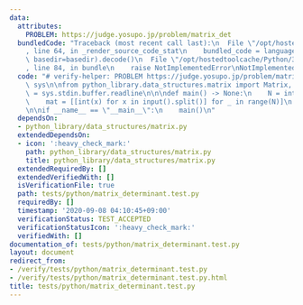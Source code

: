 ```yaml
---
data:
  attributes:
    PROBLEM: https://judge.yosupo.jp/problem/matrix_det
  bundledCode: "Traceback (most recent call last):\n  File \"/opt/hostedtoolcache/Python/3.8.5/x64/lib/python3.8/site-packages/onlinejudge_verify/documentation/build.py\"\
    , line 64, in _render_source_code_stat\n    bundled_code = language.bundle(stat.path,\
    \ basedir=basedir).decode()\n  File \"/opt/hostedtoolcache/Python/3.8.5/x64/lib/python3.8/site-packages/onlinejudge_verify/languages/python.py\"\
    , line 84, in bundle\n    raise NotImplementedError\nNotImplementedError\n"
  code: "# verify-helper: PROBLEM https://judge.yosupo.jp/problem/matrix_det\nimport\
    \ sys\n\nfrom python_library.data_structures.matrix import Matrix, det\n\ninput\
    \ = sys.stdin.buffer.readline\n\n\ndef main() -> None:\n    N = int(input())\n\
    \    mat = [[int(x) for x in input().split()] for _ in range(N)]\n    print(det(Matrix(mat)))\n\
    \n\nif __name__ == \"__main__\":\n    main()\n"
  dependsOn:
  - python_library/data_structures/matrix.py
  extendedDependsOn:
  - icon: ':heavy_check_mark:'
    path: python_library/data_structures/matrix.py
    title: python_library/data_structures/matrix.py
  extendedRequiredBy: []
  extendedVerifiedWith: []
  isVerificationFile: true
  path: tests/python/matrix_determinant.test.py
  requiredBy: []
  timestamp: '2020-09-08 04:10:45+09:00'
  verificationStatus: TEST_ACCEPTED
  verificationStatusIcon: ':heavy_check_mark:'
  verifiedWith: []
documentation_of: tests/python/matrix_determinant.test.py
layout: document
redirect_from:
- /verify/tests/python/matrix_determinant.test.py
- /verify/tests/python/matrix_determinant.test.py.html
title: tests/python/matrix_determinant.test.py
---
```

